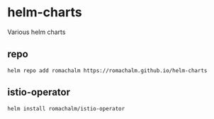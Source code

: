 # helm-charts
Various helm charts

## repo

```
helm repo add romachalm https://romachalm.github.io/helm-charts
```

## istio-operator

```
helm install romachalm/istio-operator
```
